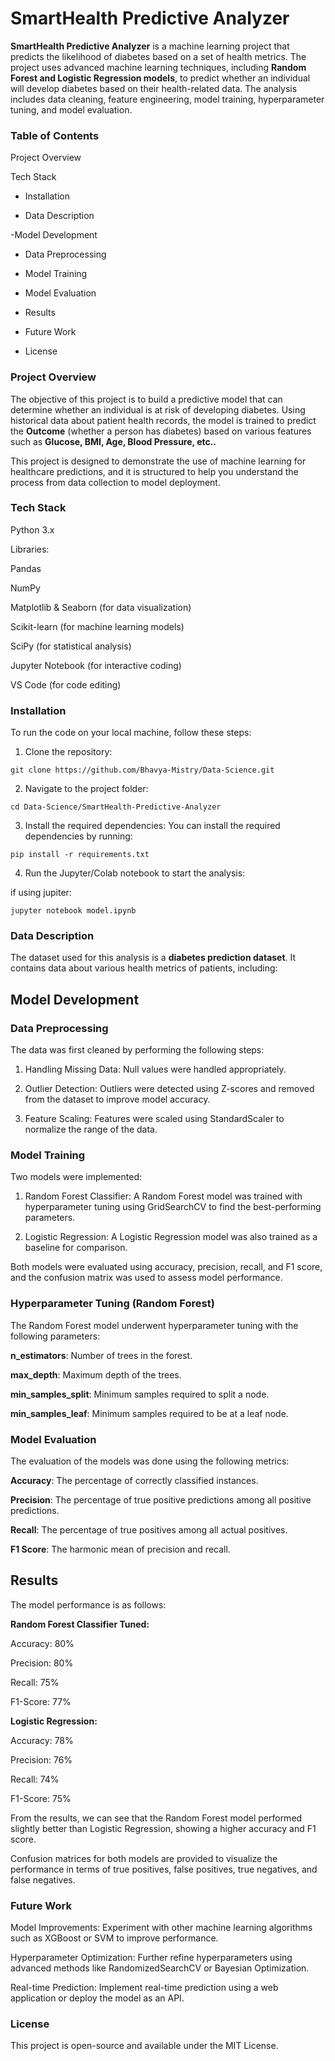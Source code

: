 # SmartHealth Predictive Analyzer
**SmartHealth Predictive Analyzer** is a machine learning project that predicts the likelihood of diabetes based on a set of health metrics. The project uses advanced machine learning techniques, including **Random Forest and Logistic Regression models**, to predict whether an individual will develop diabetes based on their health-related data. The analysis includes data cleaning, feature engineering, model training, hyperparameter tuning, and model evaluation.

### Table of Contents
Project Overview

Tech Stack

- Installation

- Data Description

-Model Development

  - Data Preprocessing

  - Model Training

- Model Evaluation

- Results

- Future Work

- License

### Project Overview
The objective of this project is to build a predictive model that can determine whether an individual is at risk of developing diabetes. Using historical data about patient health records, the model is trained to predict the **Outcome** (whether a person has diabetes) based on various features such as **Glucose, BMI, Age, Blood Pressure, etc..**

This project is designed to demonstrate the use of machine learning for healthcare predictions, and it is structured to help you understand the process from data collection to model deployment.

### Tech Stack
Python 3.x

Libraries:

  Pandas

  NumPy

  Matplotlib & Seaborn (for data visualization)

  Scikit-learn (for machine learning models)

  SciPy (for statistical analysis)

Jupyter Notebook (for interactive coding)

VS Code (for code editing)

### Installation
To run the code on your local machine, follow these steps:

1. Clone the repository:


``` 
git clone https://github.com/Bhavya-Mistry/Data-Science.git 
```
2. Navigate to the project folder:

```
cd Data-Science/SmartHealth-Predictive-Analyzer
```

3. Install the required dependencies: You can install the required dependencies by running:

```
pip install -r requirements.txt
```

4. Run the Jupyter/Colab notebook to start the analysis:

if using jupiter:
```
jupyter notebook model.ipynb
```

### Data Description
The dataset used for this analysis is a **diabetes prediction dataset**. It contains data about various health metrics of patients, including:

## Model Development
### Data Preprocessing
The data was first cleaned by performing the following steps:

1. Handling Missing Data: Null values were handled appropriately.

2. Outlier Detection: Outliers were detected using Z-scores and removed from the dataset to improve model accuracy.

3. Feature Scaling: Features were scaled using StandardScaler to normalize the range of the data.

### Model Training
Two models were implemented:

1. Random Forest Classifier: A Random Forest model was trained with hyperparameter tuning using GridSearchCV to find the best-performing parameters.

2. Logistic Regression: A Logistic Regression model was also trained as a baseline for comparison.

Both models were evaluated using accuracy, precision, recall, and F1 score, and the confusion matrix was used to assess model performance.

### Hyperparameter Tuning (Random Forest)
The Random Forest model underwent hyperparameter tuning with the following parameters:

**n_estimators**: Number of trees in the forest.

**max_depth**: Maximum depth of the trees.

**min_samples_split**: Minimum samples required to split a node.

**min_samples_leaf**: Minimum samples required to be at a leaf node.

### Model Evaluation
The evaluation of the models was done using the following metrics:

**Accuracy**: The percentage of correctly classified instances.

**Precision**: The percentage of true positive predictions among all positive predictions.

**Recall**: The percentage of true positives among all actual positives.

**F1 Score**: The harmonic mean of precision and recall.

## Results
The model performance is as follows:

**Random Forest Classifier Tuned:**

Accuracy: 80%

Precision: 80%

Recall: 75%

F1-Score: 77%

**Logistic Regression:**

Accuracy: 78%

Precision: 76%

Recall: 74%

F1-Score: 75%

From the results, we can see that the Random Forest model performed slightly better than Logistic Regression, showing a higher accuracy and F1 score.

Confusion matrices for both models are provided to visualize the performance in terms of true positives, false positives, true negatives, and false negatives.

### Future Work
Model Improvements: Experiment with other machine learning algorithms such as XGBoost or SVM to improve performance.

Hyperparameter Optimization: Further refine hyperparameters using advanced methods like RandomizedSearchCV or Bayesian Optimization.

Real-time Prediction: Implement real-time prediction using a web application or deploy the model as an API.

### License
This project is open-source and available under the MIT License.
